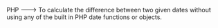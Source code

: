 PHP
--->
To calculate the difference between two given dates without using any of the built in PHP date functions or objects.
